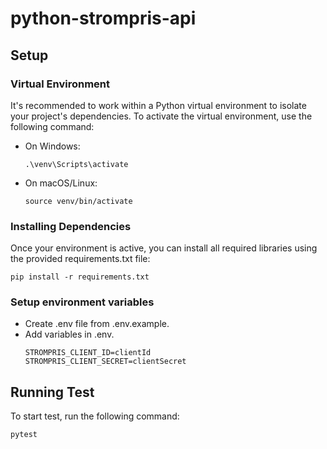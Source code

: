 # python-strompris-api

## Setup
### Virtual Environment
It's recommended to work within a Python virtual environment to isolate your project's dependencies. To activate the virtual environment, use the following command:
- On Windows: 
  ```shell
  .\venv\Scripts\activate
  ```
- On macOS/Linux: 
  ```shell
  source venv/bin/activate
  ```

### Installing Dependencies
Once your environment is active, you can install all required libraries using the provided requirements.txt file:
```shell
pip install -r requirements.txt
```

### Setup environment variables
- Create .env file from .env.example.
- Add variables in .env.
    ```
    STROMPRIS_CLIENT_ID=clientId
    STROMPRIS_CLIENT_SECRET=clientSecret
    ```

## Running Test
To start test, run the following command:
```shell
pytest
```
